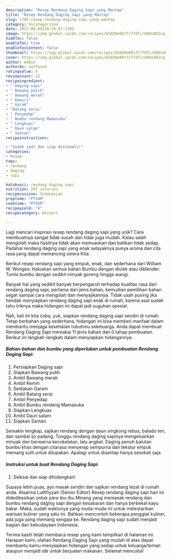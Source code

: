 ```yaml
---
description: "Resep Rendang Daging Sapi yang Mantap"
title: "Resep Rendang Daging Sapi yang Mantap"
slug: 1705-resep-rendang-daging-sapi-yang-mantap
category: Uncategorized
date: 2022-06-04T18:28:07.130Z
image: https://img-global.cpcdn.com/recipes/65dd9e601fc77dfc/680x482cq70/rendang-daging-sapi-foto-resep-utama.jpg
hideToc: false
enableToc: true
enableTocContent: false
thumbnail: https://img-global.cpcdn.com/recipes/65dd9e601fc77dfc/680x482cq70/rendang-daging-sapi-foto-resep-utama.jpg
cover: https://img-global.cpcdn.com/recipes/65dd9e601fc77dfc/680x482cq70/rendang-daging-sapi-foto-resep-utama.jpg
author: Admin
authorAv: notfound
ratingvalue: 4
reviewcount: 22
recipeingredient:
- " Daging sapi"
- " Bawang putih"
- " Bawang merah"
- " Kemiri"
- " Garam"
- "Batang serai"
- " Penyedap"
- " Bumbu rendang Mamasuka"
- " Lengkuas"
- " Daun salam"
- " Santan"
recipeinstructions:

- "Sudah jadi dan siap dinikmati!"
categories:
- Resep
tags:
- rendang
- daging
- sapi

katakunci: rendang daging sapi 
nutrition: 267 calories
recipecuisine: Indonesian
preptime: "PT34M"
cooktime: "PT45M"
recipeyield: "4"
recipecategory: Dessert

---
```





Lagi mencari inspirasi resep rendang daging sapi yang unik? Cara membuatnya sangat tidak susah dan tidak juga mudah. Kalau salah mengolah maka hasilnya tidak akan memuaskan dan bahkan tidak sedap. Padahal rendang daging sapi yang enak selayaknya punya aroma dan cita rasa yang dapat memancing selera Kita.





Berikut resep rendang sapi yang empuk, enak, dan sederhana dari William W. Wongso: Haluskan semua bahan Bumbu dengan diulek atau diblender. Tumis bumbu dengan sedikit minyak goreng hingga wangi.

Banyak hal yang sedikit banyak berpengaruh terhadap kualitas rasa dari rendang daging sapi, pertama dari jenis bahan, kemudian pemilihan bahan segar sampai cara mengolah dan menyajikannya. Tidak usah pusing jika hendak menyiapkan rendang daging sapi enak di rumah, karena asal sudah tahu triknya maka hidangan ini dapat jadi suguhan spesial.






Nah, kali ini kita coba, yuk, siapkan rendang daging sapi sendiri di rumah. Tetap berbahan yang sederhana, hidangan ini bisa memberi manfaat dalam membantu menjaga kesehatan tubuhmu sekeluarga. Anda dapat membuat Rendang Daging Sapi memakai 11 jenis bahan dan 0 tahap pembuatan. Berikut ini langkah-langkah dalam menyiapkan hidangannya.

<!--inarticleads1-->

##### Bahan-bahan dan bumbu yang diperlukan untuk pembuatan Rendang Daging Sapi:

1. Persiapkan  Daging sapi
1. Siapkan  Bawang putih
1. Ambil  Bawang merah
1. Ambil  Kemiri
1. Sediakan  Garam
1. Ambil Batang serai
1. Ambil  Penyedap
1. Ambil  Bumbu rendang Mamasuka
1. Siapkan  Lengkuas
1. Ambil  Daun salam
1. Siapkan  Santan


Semakin lengkap, sajikan rendang dengan daun singkong rebus, balado teri, dan sambal ijo padang. Tunggu rendang daging sapinya mengeluarkan minyak dan berwarna kecokelatan, lalu angkat. Daging penuh balutan bumbu khas dengan citarasa menyerap sempurna dan tekstur empuk memang sulit untuk dilupakan. Apalagi untuk disantap hanya sesekali saja. 

<!--inarticleads2-->

##### Instruksi untuk buat Rendang Daging Sapi:


1. Selesai dan siap dihidangkan!

Supaya lebih puas, ayo masak sendiri dan sajikan rendang lezat di rumah anda. Atsarina Luthfiyyah (Senior Editor) Resep rendang daging sapi hari ini didedikasikan untuk para ibu-ibu Minang yang memasak rendang dan bumbu rendang daging sapi dengan kesabaran dan hanya berbekal kayu bakar. Maka, sudah waktunya yang muda-muda ini untuk melestarikan warisan kuliner yang satu ini. Bahkan mencontoh beberapa penggiat kuliner, ada juga yang memang sengaja ke. Rendang daging sapi sudah menjadi bagian dari kebudayaan Indonesia. 

Terima kasih telah membaca resep yang kami tampilkan di halaman ini. Harapan kami, olahan Rendang Daging Sapi yang mudah di atas dapat membantu kamu menyiapkan hidangan yang sedap untuk keluarga/teman ataupun menjadi ide untuk berjualan makanan. Selamat mencoba!

